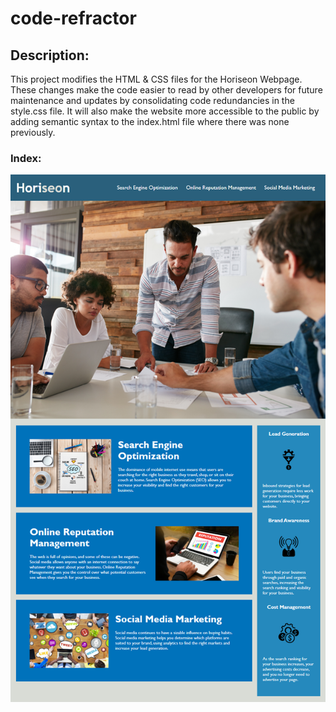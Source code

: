 # code-refractor

## Description:
This project modifies the HTML & CSS files for the Horiseon Webpage. These changes make the code easier to read by other developers for future maintenance and updates by consolidating code redundancies in the style.css file. It will also make the website more accessible to the public by adding semantic syntax to the index.html file where there was none previously. 

### Index: 
![alt text](Assets/01-html-css-git-homework-demo.png)